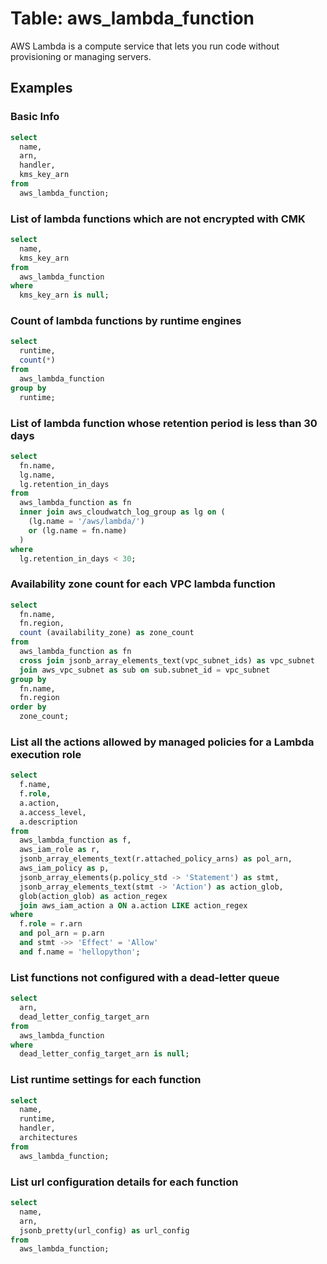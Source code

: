 # Table: aws_lambda_function

AWS Lambda is a compute service that lets you run code without provisioning or managing servers.

## Examples

### Basic Info

```sql
select
  name,
  arn,
  handler,
  kms_key_arn
from
  aws_lambda_function;
```

### List of lambda functions which are not encrypted with CMK

```sql
select
  name,
  kms_key_arn
from
  aws_lambda_function
where
  kms_key_arn is null;
```

### Count of lambda functions by runtime engines

```sql
select
  runtime,
  count(*)
from
  aws_lambda_function
group by
  runtime;
```

### List of lambda function whose retention period is less than 30 days

```sql
select
  fn.name,
  lg.name,
  lg.retention_in_days
from
  aws_lambda_function as fn
  inner join aws_cloudwatch_log_group as lg on (
    (lg.name = '/aws/lambda/')
    or (lg.name = fn.name)
  )
where
  lg.retention_in_days < 30;
```

### Availability zone count for each VPC lambda function

```sql
select
  fn.name,
  fn.region,
  count (availability_zone) as zone_count
from
  aws_lambda_function as fn
  cross join jsonb_array_elements_text(vpc_subnet_ids) as vpc_subnet
  join aws_vpc_subnet as sub on sub.subnet_id = vpc_subnet
group by
  fn.name,
  fn.region
order by
  zone_count;
```

### List all the actions allowed by managed policies for a Lambda execution role

```sql
select
  f.name,
  f.role,
  a.action,
  a.access_level,
  a.description
from
  aws_lambda_function as f,
  aws_iam_role as r,
  jsonb_array_elements_text(r.attached_policy_arns) as pol_arn,
  aws_iam_policy as p,
  jsonb_array_elements(p.policy_std -> 'Statement') as stmt,
  jsonb_array_elements_text(stmt -> 'Action') as action_glob,
  glob(action_glob) as action_regex
  join aws_iam_action a ON a.action LIKE action_regex
where
  f.role = r.arn
  and pol_arn = p.arn
  and stmt ->> 'Effect' = 'Allow'
  and f.name = 'hellopython';
```

### List functions not configured with a dead-letter queue

```sql
select
  arn,
  dead_letter_config_target_arn
from
  aws_lambda_function
where
  dead_letter_config_target_arn is null;
```

### List runtime settings for each function

```sql
select
  name,
  runtime,
  handler,
  architectures
from
  aws_lambda_function;
```

### List url configuration details for each function

```sql
select
  name,
  arn,
  jsonb_pretty(url_config) as url_config
from
  aws_lambda_function;
```
